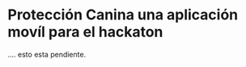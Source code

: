 Protección Canina una aplicación movíl para el hackaton
==========================================================================================

.... esto esta pendiente.
